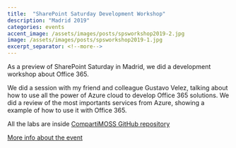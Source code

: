 ```yaml
---
title:  "SharePoint Saturday Development Workshop"
description: "Madrid 2019"
categories: events
accent_image: /assets/images/posts/spsworkshop2019-2.jpg
image: /assets/images/posts/spsworkshop2019-1.jpg
excerpt_separator: <!--more-->
---
```


As a preview of SharePoint Saturday in Madrid, we did a development workshop about Office 365. 

<!--more-->

We did a session with my friend and colleague Gustavo Velez, talking about how to use all the power of Azure cloud to develop Office 365 solutions. We did a review of the most importants services from Azure, showing a example of how to use it with Office 365. 

All the labs are inside [CompartiMOSS GitHub repository](https://github.com/CompartiMOSS/SPS-Office-365-Saturday-Madrid-2019-WorkShop)

[More info about the event](https://www.eventbrite.co.uk/e/sharepoint-office-365-saturday-madrid-2019-workshop-de-desarrollo-para-office-365-tickets-57265197748#)